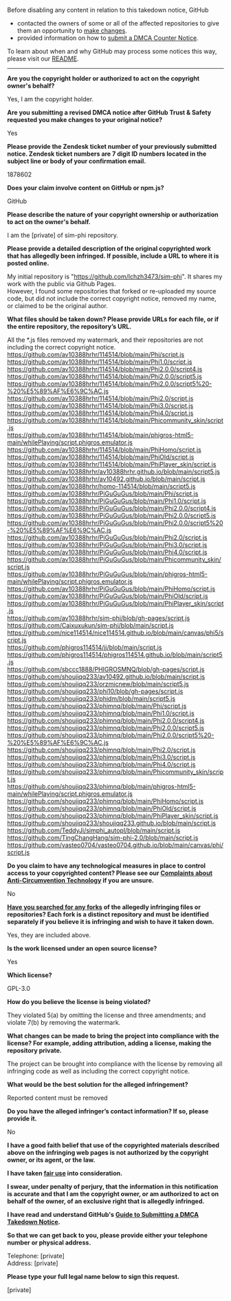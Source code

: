 Before disabling any content in relation to this takedown notice, GitHub
- contacted the owners of some or all of the affected repositories to give them an opportunity to [make changes](https://docs.github.com/en/github/site-policy/dmca-takedown-policy#a-how-does-this-actually-work).
- provided information on how to [submit a DMCA Counter Notice](https://docs.github.com/en/articles/guide-to-submitting-a-dmca-counter-notice).

To learn about when and why GitHub may process some notices this way, please visit our [README](https://github.com/github/dmca/blob/master/README.md#anatomy-of-a-takedown-notice).

---

**Are you the copyright holder or authorized to act on the copyright owner's behalf?**  
  
Yes, I am the copyright holder.  
  
**Are you submitting a revised DMCA notice after GitHub Trust & Safety requested you make changes to your original notice?**  
  
Yes  
  
**Please provide the Zendesk ticket number of your previously submitted notice. Zendesk ticket numbers are 7 digit ID numbers located in the subject line or body of your confirmation email.**  
  
1878602  
  
**Does your claim involve content on GitHub or npm.js?**  
  
GitHub  
  
**Please describe the nature of your copyright ownership or authorization to act on the owner's behalf.**  
  
I am the [private] of sim-phi repository.  
  
**Please provide a detailed description of the original copyrighted work that has allegedly been infringed. If possible, include a URL to where it is posted online.**  
  
My initial repository is "https://github.com/lchzh3473/sim-phi". It shares my work with the public via Github Pages.  
However, I found some repositories that forked or re-uploaded my source code, but did not include the correct copyright notice, removed my name, or claimed to be the original author.  
  
**What files should be taken down? Please provide URLs for each file, or if the entire repository, the repository’s URL.**  
  
All the *.js files removed my watermark, and their repositories are not including the correct copyright notice.  
https://github.com/av10388hrhr/114514/blob/main/Phi/script.js  
https://github.com/av10388hrhr/114514/blob/main/Phi1.0/script.js  
https://github.com/av10388hrhr/114514/blob/main/Phi2.0.0/script4.js  
https://github.com/av10388hrhr/114514/blob/main/Phi2.0.0/script5.js  
https://github.com/av10388hrhr/114514/blob/main/Phi2.0.0/script5%20-%20%E5%89%AF%E6%9C%AC.js  
https://github.com/av10388hrhr/114514/blob/main/Phi2.0/script.js  
https://github.com/av10388hrhr/114514/blob/main/Phi3.0/script.js  
https://github.com/av10388hrhr/114514/blob/main/Phi4.0/script.js  
https://github.com/av10388hrhr/114514/blob/main/Phicommunity_skin/script.js  
https://github.com/av10388hrhr/114514/blob/main/phigros-html5-main/whilePlaying/script.phigros.emulator.js  
https://github.com/av10388hrhr/114514/blob/main/PhiHomo/script.js  
https://github.com/av10388hrhr/114514/blob/main/PhiOld/script.js  
https://github.com/av10388hrhr/114514/blob/main/PhiPlayer_skin/script.js  
https://github.com/av10388hrhr/av10388hrhr.github.io/blob/main/script5.js  
https://github.com/av10388hrhr/av10492.github.io/blob/main/script.js  
https://github.com/av10388hrhr/homo-114514/blob/main/script5.js  
https://github.com/av10388hrhr/PiGuGuGus/blob/main/Phi/script.js  
https://github.com/av10388hrhr/PiGuGuGus/blob/main/Phi1.0/script.js  
https://github.com/av10388hrhr/PiGuGuGus/blob/main/Phi2.0.0/script4.js  
https://github.com/av10388hrhr/PiGuGuGus/blob/main/Phi2.0.0/script5.js  
https://github.com/av10388hrhr/PiGuGuGus/blob/main/Phi2.0.0/script5%20-%20%E5%89%AF%E6%9C%AC.js  
https://github.com/av10388hrhr/PiGuGuGus/blob/main/Phi2.0/script.js  
https://github.com/av10388hrhr/PiGuGuGus/blob/main/Phi3.0/script.js  
https://github.com/av10388hrhr/PiGuGuGus/blob/main/Phi4.0/script.js  
https://github.com/av10388hrhr/PiGuGuGus/blob/main/Phicommunity_skin/script.js  
https://github.com/av10388hrhr/PiGuGuGus/blob/main/phigros-html5-main/whilePlaying/script.phigros.emulator.js  
https://github.com/av10388hrhr/PiGuGuGus/blob/main/PhiHomo/script.js  
https://github.com/av10388hrhr/PiGuGuGus/blob/main/PhiOld/script.js  
https://github.com/av10388hrhr/PiGuGuGus/blob/main/PhiPlayer_skin/script.js  
https://github.com/av10388hrhr/sim-phi/blob/gh-pages/script.js  
https://github.com/Caixuxukun/sim-phi/blob/main/script.js  
https://github.com/nice114514/nice114514.github.io/blob/main/canvas/phi5/script.js  
https://github.com/phigros114514/jj/blob/main/script.js  
https://github.com/phigros114514/phigros114514.github.io/blob/main/script5.js  
https://github.com/sbccc1888/PHIGROSMNQ/blob/gh-pages/script.js  
https://github.com/shoujiqq233/av10492.github.io/blob/main/script.js  
https://github.com/shoujiqq233/orzmicnew/blob/main/script5.js  
https://github.com/shoujiqq233/phi10/blob/gh-pages/script.js  
https://github.com/shoujiqq233/phidm/blob/main/script5.js  
https://github.com/shoujiqq233/phimnq/blob/main/Phi/script.js  
https://github.com/shoujiqq233/phimnq/blob/main/Phi1.0/script.js  
https://github.com/shoujiqq233/phimnq/blob/main/Phi2.0.0/script4.js  
https://github.com/shoujiqq233/phimnq/blob/main/Phi2.0.0/script5.js  
https://github.com/shoujiqq233/phimnq/blob/main/Phi2.0.0/script5%20-%20%E5%89%AF%E6%9C%AC.js  
https://github.com/shoujiqq233/phimnq/blob/main/Phi2.0/script.js  
https://github.com/shoujiqq233/phimnq/blob/main/Phi3.0/script.js  
https://github.com/shoujiqq233/phimnq/blob/main/Phi4.0/script.js  
https://github.com/shoujiqq233/phimnq/blob/main/Phicommunity_skin/script.js  
https://github.com/shoujiqq233/phimnq/blob/main/phigros-html5-main/whilePlaying/script.phigros.emulator.js  
https://github.com/shoujiqq233/phimnq/blob/main/PhiHomo/script.js  
https://github.com/shoujiqq233/phimnq/blob/main/PhiOld/script.js  
https://github.com/shoujiqq233/phimnq/blob/main/PhiPlayer_skin/script.js  
https://github.com/shoujiqq233/shoujiqq233.github.io/blob/main/script.js  
https://github.com/TeddyJi/simphi_autopl/blob/main/script.js  
https://github.com/TingChangHang/sim-phi-2.0/blob/main/script.js  
https://github.com/vasteo0704/vasteo0704.github.io/blob/main/canvas/phi/script.js  
  
**Do you claim to have any technological measures in place to control access to your copyrighted content? Please see our <a href="https://docs.github.com/articles/guide-to-submitting-a-dmca-takedown-notice#complaints-about-anti-circumvention-technology">Complaints about Anti-Circumvention Technology</a> if you are unsure.**  
  
No  
  
**<a href="https://docs.github.com/articles/dmca-takedown-policy#b-what-about-forks-or-whats-a-fork">Have you searched for any forks</a> of the allegedly infringing files or repositories? Each fork is a distinct repository and must be identified separately if you believe it is infringing and wish to have it taken down.**  
  
Yes, they are included above.  
  
**Is the work licensed under an open source license?**  
  
Yes  
  
**Which license?**  
  
GPL-3.0  
  
**How do you believe the license is being violated?**  
  
They violated 5(a) by omitting the license and three amendments; and violate 7(b) by removing the watermark.  
  
**What changes can be made to bring the project into compliance with the license? For example, adding attribution, adding a license, making the repository private.**  
  
The project can be brought into compliance with the license by removing all infringing code as well as including the correct copyright notice.  
  
**What would be the best solution for the alleged infringement?**  
  
Reported content must be removed  
  
**Do you have the alleged infringer’s contact information? If so, please provide it.**  
  
No  
  
**I have a good faith belief that use of the copyrighted materials described above on the infringing web pages is not authorized by the copyright owner, or its agent, or the law.**  
  
**I have taken <a href="https://www.lumendatabase.org/topics/22">fair use</a> into consideration.**  
  
**I swear, under penalty of perjury, that the information in this notification is accurate and that I am the copyright owner, or am authorized to act on behalf of the owner, of an exclusive right that is allegedly infringed.**  
  
**I have read and understand GitHub's <a href="https://docs.github.com/articles/guide-to-submitting-a-dmca-takedown-notice/">Guide to Submitting a DMCA Takedown Notice</a>.**  
  
**So that we can get back to you, please provide either your telephone number or physical address.**  
  
Telephone: [private]  
Address: [private]  
  
**Please type your full legal name below to sign this request.**  
  
[private]  
